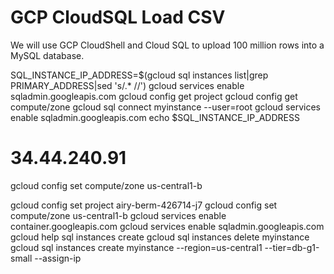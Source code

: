 # GCP CloudSQL Load CSV

We will use GCP CloudShell and Cloud SQL to upload 100 million rows into a MySQL database. 


SQL_INSTANCE_IP_ADDRESS=$(gcloud sql instances list|grep PRIMARY_ADDRESS|sed 's/.* //') 
gcloud services enable sqladmin.googleapis.com
gcloud config get project
gcloud config get compute/zone
gcloud sql connect myinstance --user=root
gcloud services enable sqladmin.googleapis.com
echo $SQL_INSTANCE_IP_ADDRESS
# 34.44.240.91
gcloud config set compute/zone us-central1-b

gcloud config set project airy-berm-426714-j7
gcloud config set compute/zone us-central1-b
gcloud services enable container.googleapis.com
gcloud services enable sqladmin.googleapis.com
gcloud help sql instances create 
gcloud sql instances delete myinstance
gcloud sql instances create myinstance --region=us-central1 --tier=db-g1-small --assign-ip
